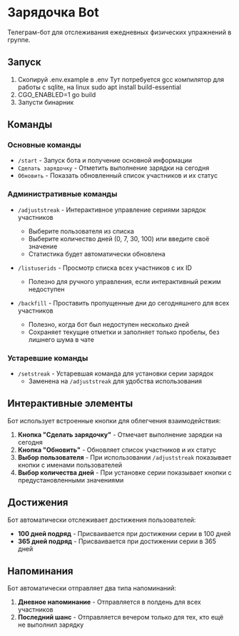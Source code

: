 # Зарядочка Bot

Телеграм-бот для отслеживания ежедневных физических упражнений в группе.

## Запуск

1. Скопируй .env.example в .env
   Тут потребуется gcc компилятор для работы с sqlite, на linux sudo apt install build-essential
2. CGO_ENABLED=1 go build
3. Запусти бинарник

## Команды

### Основные команды

- `/start` - Запуск бота и получение основной информации
- `Сделать зарядочку` - Отметить выполнение зарядки на сегодня
- `Обновить` - Показать обновленный список участников и их статус

### Административные команды

- `/adjuststreak` - Интерактивное управление сериями зарядок участников

  - Выберите пользователя из списка
  - Выберите количество дней (0, 7, 30, 100) или введите своё значение
  - Статистика будет автоматически обновлена

- `/listuserids` - Просмотр списка всех участников с их ID

  - Полезно для ручного управления, если интерактивный режим недоступен

- `/backfill` - Проставить пропущенные дни до сегодняшнего для всех участников
  - Полезно, когда бот был недоступен несколько дней
  - Сохраняет текущие отметки и заполняет только пробелы, без лишнего шума в чате

### Устаревшие команды

- `/setstreak` - Устаревшая команда для установки серии зарядок
  - Заменена на `/adjuststreak` для удобства использования

## Интерактивные элементы

Бот использует встроенные кнопки для облегчения взаимодействия:

1. **Кнопка "Сделать зарядочку"** - Отмечает выполнение зарядки на сегодня
2. **Кнопка "Обновить"** - Обновляет список участников и их статус
3. **Выбор пользователя** - При использовании `/adjuststreak` показывает кнопки с именами пользователей
4. **Выбор количества дней** - При установке серии показывает кнопки с предустановленными значениями

## Достижения

Бот автоматически отслеживает достижения пользователей:

- **100 дней подряд** - Присваивается при достижении серии в 100 дней
- **365 дней подряд** - Присваивается при достижении серии в 365 дней

## Напоминания

Бот автоматически отправляет два типа напоминаний:

1. **Дневное напоминание** - Отправляется в полдень для всех участников
2. **Последний шанс** - Отправляется вечером только для тех, кто ещё не выполнил зарядку
